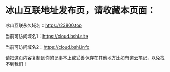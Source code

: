 # 冰山互联地址发布页，请收藏本页面：
冰山互联永久域名：https://23800.top

当前可访问域名1：https://cloud.bshl.site

当前可访问域名2：https://cloud.bshl.info

请把这页内容复制到你的记事本上或妥善保存在其他地方比如有道云笔记，以免找不到我们！
